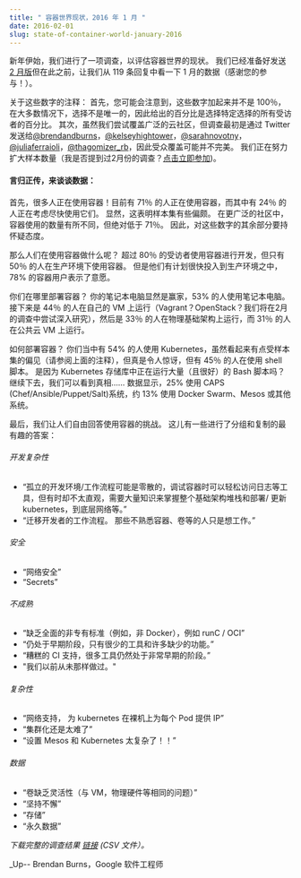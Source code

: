 ```yaml
---
title: " 容器世界现状，2016 年 1 月 "
date: 2016-02-01
slug: state-of-container-world-january-2016
---
```


新年伊始，我们进行了一项调查，以评估容器世界的现状。
我们已经准备好发送[ 2 月版](https://docs.google.com/forms/d/13yxxBqb5igUhwrrnDExLzZPjREiCnSs-AH-y4SSZ-5c/viewform)但在此之前，让我们从 119 条回复中看一下 1 月的数据（感谢您的参与！）。

关于这些数字的注释：
首先，您可能会注意到，这些数字加起来并不是 100％，在大多数情况下，选择不是唯一的，因此给出的百分比是选择特定选择的所有受访者的百分比。
其次，虽然我们尝试覆盖广泛的云社区，但调查最初是通过 Twitter 发送给[@brendandburns](https://twitter.com/brendandburns)，[@kelseyhightower](https://twitter.com/kelseyhightower)，[@sarahnovotny](https://twitter.com/sarahnovotny)，[@juliaferraioli](https://twitter.com/juliaferraioli)，[@thagomizer\_rb](https://twitter.com/thagomizer_rb)，因此受众覆盖可能并不完美。
我们正在努力扩大样本数量（我是否提到过2月份的调查？[点击立即参加](https://docs.google.com/forms/d/13yxxBqb5igUhwrrnDExLzZPjREiCnSs-AH-y4SSZ-5c/viewform))。

#### 言归正传，来谈谈数据：
首先，很多人正在使用容器！目前有 71％ 的人正在使用容器，而其中有 24％ 的人正在考虑尽快使用它们。
显然，这表明样本集有些偏颇。
在更广泛的社区中，容器使用的数量有所不同，但绝对低于 71％。
因此，对这些数字的其余部分要持怀疑态度。

那么人们在使用容器做什么呢？
超过 80％ 的受访者使用容器进行开发，但只有 50％ 的人在生产环境下使用容器。
但是他们有计划很快投入到生产环境之中，78% 的容器用户表示了意愿。

你们在哪里部署容器？
你的笔记本电脑显然是赢家，53% 的人使用笔记本电脑。
接下来是 44％ 的人在自己的 VM 上运行（Vagrant？OpenStack？我们将在2月的调查中尝试深入研究），然后是 33％ 的人在物理基础架构上运行，而 31％ 的人在公共云 VM 上运行。

如何部署容器？
你们当中有 54% 的人使用 Kubernetes，虽然看起来有点受样本集的偏见（请参阅上面的注释），但真是令人惊讶，但有 45％ 的人在使用 shell 脚本。
是因为 Kubernetes 存储库中正在运行大量（且很好）的 Bash 脚本吗？
继续下去，我们可以看到真相……
数据显示，25% 使用 CAPS (Chef/Ansible/Puppet/Salt)系统，约 13% 使用 Docker Swarm、Mesos 或其他系统。

最后，我们让人们自由回答使用容器的挑战。
这儿有一些进行了分组和复制的最有趣的答案：

###### 开发复杂性

- “孤立的开发环境/工作流程可能是零散的，调试容器时可以轻松访问日志等工具，但有时却不太直观，需要大量知识来掌握整个基础架构堆栈和部署/ 更新 kubernetes，到底层网络等。”
- “迁移开发者的工作流程。 那些不熟悉容器、卷等的人只是想工作。”

###### 安全

- “网络安全”
- “Secrets”

###### 不成熟

- “缺乏全面的非专有标准（例如，非 Docker），例如 runC / OCI”
- “仍处于早期阶段，只有很少的工具和许多缺少的功能。”
- “糟糕的 CI 支持，很多工具仍然处于非常早期的阶段。”
- "我们以前从未那样做过。"

###### 复杂性

- “网络支持， 为 kubernetes 在裸机上为每个 Pod 提供 IP”
- “集群化还是太难了”
- “设置 Mesos 和 Kubernetes 太复杂了！！”

###### 数据

- “卷缺乏灵活性（与 VM，物理硬件等相同的问题）”
- “坚持不懈”
- “存储”
- “永久数据”

_下载完整的调查结果 [链接](https://docs.google.com/spreadsheets/d/18wZe7wEDvRuT78CEifs13maXoSGem_hJvbOSmsuJtkA/pub?gid=530616014&single=true&output=csv) (CSV 文件）。_  

_Up-- Brendan Burns，Google 软件工程师
